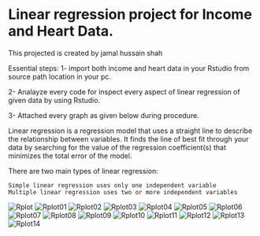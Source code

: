 # Linear regression project for Income and Heart Data.

This projected is created by jamal hussain shah 

Essential steps:
1- import both income and heart data in your Rstudio from source path location in your pc.

2- Analayze every code for inspect every aspect of linear regression of given data by using Rstudio. 

3- Attached every graph as given below during procedure. 

Linear regression is a regression model that uses a straight line to describe the relationship between variables. It finds the line of best fit through your data by searching for the value of the regression coefficient(s) that minimizes the total error of the model.

There are two main types of linear regression: 

    Simple linear regression uses only one independent variable
    Multiple linear regression uses two or more independent variables
    
    
![Rplot](https://user-images.githubusercontent.com/95676591/173228561-eef80407-3149-402b-8ce9-c74918879f54.png)
![Rplot01](https://user-images.githubusercontent.com/95676591/173228564-eb629be1-dd57-4c7a-9d73-08d7956421bc.png)
![Rplot02](https://user-images.githubusercontent.com/95676591/173228572-b7630b8b-64b2-4438-a60c-fec69e7e256b.png)
![Rplot03](https://user-images.githubusercontent.com/95676591/173228573-149f2c58-cb27-4495-9004-445cbab8cc00.png)
![Rplot04](https://user-images.githubusercontent.com/95676591/173228578-9a3ca352-db3f-4763-8158-870da15f08f3.png)
![Rplot05](https://user-images.githubusercontent.com/95676591/173228583-b37f104b-ea2f-412f-a2a0-bf9ec55ed415.png)
![Rplot06](https://user-images.githubusercontent.com/95676591/173228588-2b89127f-1115-42af-b729-039c95c30614.png)
![Rplot07](https://user-images.githubusercontent.com/95676591/173228590-7b193746-6962-4b99-ae0a-d0a1aaa90ea1.png)
![Rplot08](https://user-images.githubusercontent.com/95676591/173228593-0a0b7585-258f-46bb-9d5f-8cc7099640c5.png)
![Rplot09](https://user-images.githubusercontent.com/95676591/173228595-f482de02-d30d-4fcb-9de0-f1539c24fa82.png)
![Rplot10](https://user-images.githubusercontent.com/95676591/173228596-7e109a94-f239-4162-b579-4671a1c89709.png)
![Rplot11](https://user-images.githubusercontent.com/95676591/173228601-e077a2f3-538a-45a1-8267-3eaac1ae2709.png)
![Rplot12](https://user-images.githubusercontent.com/95676591/173228606-1d89b6e0-97b7-4fc7-bcc5-4e082edbafa0.png)
![Rplot13](https://user-images.githubusercontent.com/95676591/173228610-d966363c-bd9d-4f9e-931e-ad9b239a7161.png)
![Rplot14](https://user-images.githubusercontent.com/95676591/173228612-91646a60-4b84-4d1c-8035-3c67fafb77a3.png)
